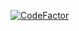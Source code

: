 [![CodeFactor](https://www.codefactor.io/repository/github/abhisheksharm-3/nostra/badge)](https://www.codefactor.io/repository/github/abhisheksharm-3/nostra)
